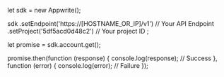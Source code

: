 let sdk = new Appwrite();

sdk
    .setEndpoint('https://[HOSTNAME_OR_IP]/v1') // Your API Endpoint
    .setProject('5df5acd0d48c2') // Your project ID
;

let promise = sdk.account.get();

promise.then(function (response) {
    console.log(response); // Success
}, function (error) {
    console.log(error); // Failure
});